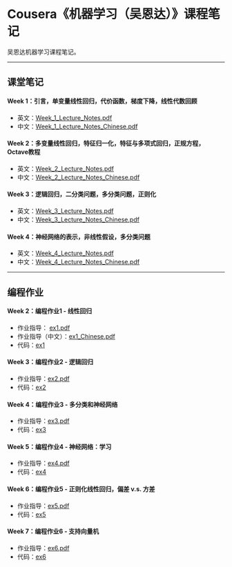 # Cousera《机器学习（吴恩达）》课程笔记
吴恩达机器学习课程笔记。

---

## 课堂笔记

#### Week 1：引言，单变量线性回归，代价函数，梯度下降，线性代数回顾
* 英文：[Week_1_Lecture_Notes.pdf](LectureNotes/Week_1_Lecture_Notes.pdf)
* 中文：[Week_1_Lecture_Notes_Chinese.pdf](LectureNotes/Week_1_Lecture_Notes_Chinese.pdf)

#### Week 2：多变量线性回归，特征归一化，特征与多项式回归，正规方程，Octave教程
* 英文：[Week_2_Lecture_Notes.pdf](LectureNotes/Week_2_Lecture_Notes.pdf)
* 中文：[Week_2_Lecture_Notes_Chinese.pdf](LectureNotes/Week_2_Lecture_Notes_Chinese.pdf)

#### Week 3：逻辑回归，二分类问题，多分类问题，正则化
* 英文：[Week_3_Lecture_Notes.pdf](LectureNotes/Week_3_Lecture_Notes.pdf)
* 中文：[Week_3_Lecture_Notes_Chinese.pdf](LectureNotes/Week_3_Lecture_Notes_Chinese.pdf)

#### Week 4：神经网络的表示，非线性假设，多分类问题
* 英文：[Week_4_Lecture_Notes.pdf](LectureNotes/Week_4_Lecture_Notes.pdf)
* 中文：[Week_4_Lecture_Notes_Chinese.pdf](LectureNotes/Week_4_Lecture_Notes_Chinese.pdf)

---

## 编程作业

#### Week 2：编程作业1 - 线性回归

* 作业指导： [ex1.pdf](ProgrammingExercise/machine-learning-ex1/ex1.pdf)
* 作业指导（中文）：[ex1_Chinese.pdf](ProgrammingExercise/machine-learning-ex1/ex1_Chinese.pdf)
* 代码：[ex1](ProgrammingExercise/machine-learning-ex1/ex1/)

#### Week 3：编程作业2 - 逻辑回归

* 作业指导：[ex2.pdf](ProgrammingExercise/machine-learning-ex2/ex2.pdf)
* 代码：[ex2](ProgrammingExercise/machine-learning-ex2/ex2/)

#### Week 4：编程作业3 - 多分类和神经网络

* 作业指导：[ex3.pdf](ProgrammingExercise/machine-learning-ex3/ex3.pdf)
* 代码：[ex3](ProgrammingExercise/machine-learning-ex3/ex3/)

#### Week 5：编程作业4 - 神经网络：学习

* 作业指导：[ex4.pdf](ProgrammingExercise/machine-learning-ex4/ex4.pdf)
* 代码：[ex4](ProgrammingExercise/machine-learning-ex4/ex4/)

#### Week 6：编程作业5 - 正则化线性回归，偏差 v.s. 方差

* 作业指导：[ex5.pdf](ProgrammingExercise/machine-learning-ex5/ex5.pdf)
* 代码：[ex5](ProgrammingExercise/machine-learning-ex5/ex5/)

#### Week 7：编程作业6 - 支持向量机

* 作业指导：[ex6.pdf](ProgrammingExercise/machine-learning-ex6/ex6.pdf)
* 代码：[ex6](ProgrammingExercise/machine-learning-ex6/ex6/)